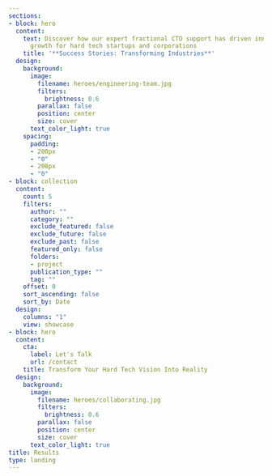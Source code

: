 ```yaml
---
sections:
- block: hero
  content:
    text: Discover how our expert fractional CTO support has driven innovation and
      growth for hard tech startups and corporations
    title: '**Success Stories: Transforming Industries**'
  design:
    background:
      image:
        filename: heroes/engineering-team.jpg
        filters:
          brightness: 0.6
        parallax: false
        position: center
        size: cover
      text_color_light: true
    spacing:
      padding:
      - 200px
      - "0"
      - 200px
      - "0"
- block: collection
  content:
    count: 5
    filters:
      author: ""
      category: ""
      exclude_featured: false
      exclude_future: false
      exclude_past: false
      featured_only: false
      folders:
      - project
      publication_type: ""
      tag: ""
    offset: 0
    sort_ascending: false
    sort_by: Date
  design:
    columns: "1"
    view: showcase
- block: hero
  content:
    cta:
      label: Let's Talk
      url: /contact
    title: Transform Your Hard Tech Vision Into Reality
  design:
    background:
      image:
        filename: heroes/collaborating.jpg
        filters:
          brightness: 0.6
        parallax: false
        position: center
        size: cover
      text_color_light: true
title: Results
type: landing
---
```

